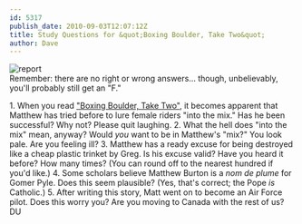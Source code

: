 ```yaml
---
id: 5317
publish_date: 2010-09-03T12:07:12Z
title: Study Questions for &quot;Boxing Boulder, Take Two&quot;
author: Dave
---
```

![report](http://www.flagstafffrenzy.org/wp-content/uploads/2010/09/mb.jpg)  
Remember: there are no right or wrong answers... though, unbelievably, you'll probably still get an "F."

1\. When you read ["Boxing Boulder, Take Two"](http://www.flagstafffrenzy.org/2007/03/08/boxing-boulder-take-2), it becomes apparent that Matthew has tried before to lure female riders "into the mix." Has he been successful? Why not? Please quit laughing. 2. What the hell does "into the mix" mean, anyway? Would _you_ want to be in Matthew's "mix?" You look pale. Are you feeling ill? 3. Matthew has a ready excuse for being destroyed like a cheap plastic trinket by Greg. Is his excuse valid? Have you heard it before? How many times? (You can round off to the nearest hundred if you'd like.) 4. Some scholars believe Matthew Burton is a _nom de plume_ for Gomer Pyle. Does this seem plausible? (Yes, that's correct; the Pope _is_ Catholic.) 5. After writing this story, Matt went on to become an Air Force pilot. Does this worry you? Are you moving to Canada with the rest of us? DU